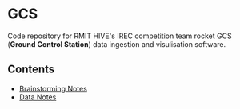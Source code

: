 # GCS

Code repository for RMIT HIVE's IREC competition team rocket GCS (**Ground Control Station**) data ingestion and visulisation software.

## Contents

- [Brainstorming Notes](notes/brainstorming.md)
- [Data Notes](notes/data.md)